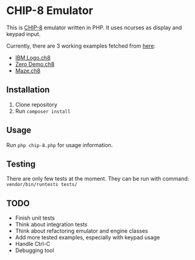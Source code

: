 CHIP-8 Emulator
===============

This is [CHIP-8](https://en.wikipedia.org/wiki/CHIP-8) emulator written in PHP. It uses ncurses as display and keypad
input.

Currently, there are 3 working examples fetched from [here](https://github.com/dmatlack/chip8):
* [IBM Logo.ch8](examples/IBM%20Logo.ch8)
* [Zero Demo.ch8](examples/Zero%20Demo.ch8)
* [Maze.ch8](examples/Maze.ch8)

Installation
------------

1. Clone repository
2. Run `composer install`

Usage
-----

Run `php chip-8.php` for usage information.

Testing
-------

There are only few tests at the moment. They can be run with command: `vendor/bin/runtests tests/`

TODO
----

* Finish unit tests
* Think about integration tests
* Think about refactoring emulator and engine classes
* Add more tested examples, especially with keypad usage
* Handle Ctrl-C
* Debugging tool